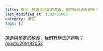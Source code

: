 ```yaml
---
title: 複習：揀選與預定的教義，我們有辦法逃避嗎？
last_modified_at: 1583766000
category: 複習
tags: []
---
```


<p>揀選與預定的教義，我們有辦法逃避嗎？<br>
<a href="/posts/269192052" target="_blank">/posts/269192052</a></p>

<p>&nbsp;</p>

